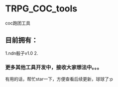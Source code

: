 # TRPG_COC_tools
coc跑团工具

## 目前拥有：

1.ndn骰子v1.0
2.

### 更多其他工具开发中，接收大家想法中。。。
有用的话，帮忙star一下，方便查看后续更新，球球了:p
